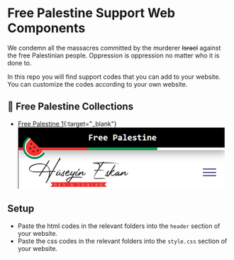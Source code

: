 # Free Palestine Support Web Components

We condemn all the massacres committed by the murderer ~~Israel~~ against the free Palestinian people. Oppression is oppression no matter who it is done to.

In this repo you will find support codes that you can add to your website.
You can customize the codes according to your own website.

## 🍉 Free Palestine Collections

- [Free Palestine 1](https://github.com/huseyineskan/palestine-support-web-components/tree/main/Free%20Palestine%201){:target="\_blank"} \
  ![Free Palestine 1](https://github.com/huseyineskan/palestine-support-web-components/blob/main/Free%20Palestine%201/free%20palestine%201.png)

## Setup

- Paste the html codes in the relevant folders into the `header` section of your website.
- Paste the css codes in the relevant folders into the `style.css` section of your website.
